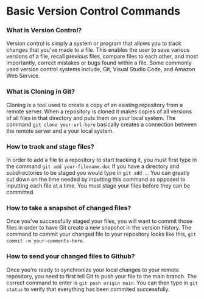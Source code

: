 # Basic Version Control Commands

### What is Version Control?

Version control is simply a system or program that allows you to track changes that you've made to a file. This enables the user to save various versions of a file, recall previous files, compare files to each other, and most importantly, correct mistakes or bugs found within a file. Some commonly used version control systems include, Git, Visual Studio Code, and Amazon Web Service.

### What is Cloning in Git?

Cloning is a tool used to create a copy of an existing repository from a remote server. When a repository is cloned it makes copies of all versions of all files in that directory and puts them on your local system. The command `git clone your-url-here` basically creates a connection between the remote server and a your local system. 

### How to track and stage files?

In order to add a file to a repository to start tracking it, you must first type in the command `git add your-filename.doc` If you have a directory and subdirectories to be staged you would type in `git add .`. You can greatly cut down on the time needed by inputting this command as opposed to inputting each file at a time. You must stage your files before they can be committed.

### How to take a snapshot of changed files?

Once you've successfully staged your files, you will want to commit those files in order to have Git create a new snapshot in the version history. The command to commit your changed file to your repository looks like this, `git commit -m your-comments-here`.

### How to send your changed files to Github?

Once you're ready to synchronize your local changes to your remote repository, you need to first tell Git to push your file to the main branch. The correct command to enter is `git push origin main`. You can then type in  `git status` to verify that everything has been commited successfully. 
